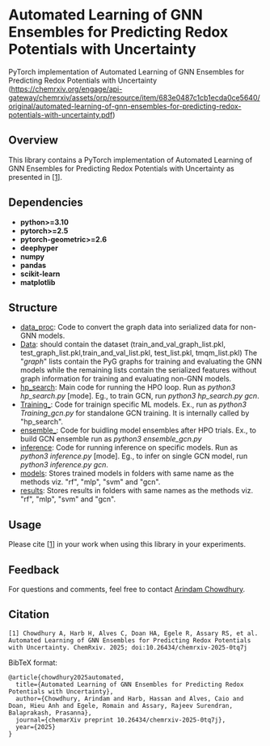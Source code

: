 # Automated Learning of GNN Ensembles for Predicting Redox Potentials with Uncertainty
PyTorch implementation of Automated Learning of GNN Ensembles for Predicting Redox Potentials with Uncertainty (https://chemrxiv.org/engage/api-gateway/chemrxiv/assets/orp/resource/item/683e0487c1cb1ecda0ce5640/original/automated-learning-of-gnn-ensembles-for-predicting-redox-potentials-with-uncertainty.pdf)

## Overview
This library contains a PyTorch implementation of Automated Learning of GNN Ensembles for Predicting Redox Potentials with Uncertainty as presented in [[1]](#citation).

## Dependencies

* **python>=3.10**
* **pytorch>=2.5**
* **pytorch-geometric>=2.6**
* **deephyper**
* **numpy**
* **pandas**
* **scikit-learn**
* **matplotlib**

## Structure
* [data_proc](https://github.com/ArCho48/Unrolled-WMMSE/blob/master/src/data_proc.py): Code to convert the graph data into serialized data for non-GNN models.
* [Data](https://github.com/ArCho48/ion-complex/tree/master/Data): should contain the dataset (train_and_val_graph_list.pkl, test_graph_list.pkl,train_and_val_list.pkl, test_list.pkl, tmqm_list.pkl) The "_graph_" lists contain the PyG graphs for training and evaluating the GNN models while the remaining lists contain the serialized features without graph information for training and evaluating non-GNN models. 
* [hp_search](https://github.com/ArCho48/Unrolled-WMMSE/blob/master/main.py): Main code for running the HPO loop. Run as *python3 hp_search.py* \[mode\]. Eg., to train GCN, run *python3 hp_search.py gcn*.
* [Training_](https://github.com/ArCho48/Unrolled-WMMSE/blob/master/Training_.py): Code for trainign specific ML models. Ex., run as *python3 Training_gcn.py* for standalone GCN training. It is internally called by "hp_search".
* [ensemble_](https://github.com/ArCho48/Unrolled-WMMSE/blob/master/main.py): Code for buidling model ensembles after HPO trials. Ex., to build GCN ensemble run as *python3 ensemble_gcn.py* 
* [inference](https://github.com/ArCho48/Unrolled-WMMSE/blob/master/main.py): Code for running inference on specific models. Run as *python3 inference.py* \[mode\]. Eg., to infer on single GCN model, run *python3 inference.py gcn*.
* [models](https://github.com/ArCho48/Unrolled-WMMSE/tree/master/models): Stores trained models in folders with same name as the methods viz. "rf", "mlp", "svm" and "gcn".
* [results](https://github.com/ArCho48/Unrolled-WMMSE/tree/master/models): Stores results in folders with same names as the methods viz. "rf", "mlp", "svm" and "gcn".

## Usage

Please cite [[1](#citation)] in your work when using this library in your experiments.

## Feedback
For questions and comments, feel free to contact [Arindam Chowdhury](mailto:chowdhurya1@ornl.gov).

## Citation
```
[1] Chowdhury A, Harb H, Alves C, Doan HA, Egele R, Assary RS, et al. Automated Learning of GNN Ensembles for Predicting Redox Potentials with Uncertainty. ChemRxiv. 2025; doi:10.26434/chemrxiv-2025-0tq7j 
```

BibTeX format:
```
@article{chowdhury2025automated,
  title={Automated Learning of GNN Ensembles for Predicting Redox Potentials with Uncertainty},
  author={Chowdhury, Arindam and Harb, Hassan and Alves, Caio and Doan, Hieu Anh and Egele, Romain and Assary, Rajeev Surendran, Balaprakash, Prasanna},
  journal={chemarXiv preprint 10.26434/chemrxiv-2025-0tq7j},
  year={2025}
}

```